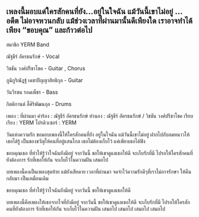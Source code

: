 เพลงนี้มอบแด่ใครสักคนที่ยัง...อยู่ในใจฉัน แม้วันนี้เขาไม่อยู่ ... อดีต ไม่อาจหวนกลับ แม้ช่วงเวลาที่ผ่านมานั้นดีเพียงใด เราอาจทำได้เพียง “ขอบคุณ” และก้าวต่อไป 
-------------------------------------------------------
สมาชิก YERM Band

ณัฐธีร์ อัครธนรักษ์ - Vocal

วิชชัน วงศ์ปรีชาโชค - Guitar , Chorus

ภูมิภูริณัฎฐ์ เดชาปัญญาสิทธิกุล - Guitar

วันวีรชน รอดเพ็ชร - Bass

กิตติกานต์ ลี้ศิริพัฒนกุล - Drums

เพลง : ที่ผ่านมา 
คำร้อง : ณัฐธีร์ อัครธนรักษ์ 
ทำนอง : ณัฐธีร์ อัครธนรักษ์ / วิชชัน  วงศ์ปรีชาโชค
เรียบเรียง : YERM
โปรดิวเซอร์ : YERM

วันแห่งความรัก ขอมอบเพลงนี้ให้ใครสักคนที่ยัง
อยู่ในใจฉัน แม้วันนี้เขาไม่อยู่
ฝากไปกับลมหนาวให้เธอได้รู้
เป็นของขวัญให้คนที่อยู่แสนไกล
เธอไม่ต้องเก็บไว้ แค่เพียงเธอได้ฟัง


ขอบคุณเธอ ที่ทำให้รู้ว่าใจฉันยังมีอยู่
จากวันนี้ ขอให้เขาดูแลเธอให้ดี
จะเก็บรักที่มี ไปรอให้ใครสักคนที่ยังต้องการ
รักที่เธอให้กัน จะเก็บไว้ในความฝัน
เสมอไป


บทเพลงนี้คงเป็นเพลงสุดท้าย
แม้ยังเสียดาย เวลาที่ผ่านมา
จดจำไว้ความรักดีๆที่เราไม่อาจรักษา
ให้คืนกลับมา เป็นเหมือนเดิม


ขอบคุณเธอ ที่ทำให้รู้ว่าใจฉันยังมีอยู่
จากวันนี้ ขอให้เขาดูแลเธอให้ดี


บทเพลงนี้คือเพลงให้เธอจากใจที่ยังมีอยู่
จากวันนี้ ขอให้เขาดูแลเธอให้ดี
จะเก็บรักที่มี ไปรอให้ใครสักคนที่ยังต้องการ
รักที่เธอให้กัน จะเก็บไว้ในความฝัน
เสมอไป เสมอไป เสมอไป เสมอไป 
